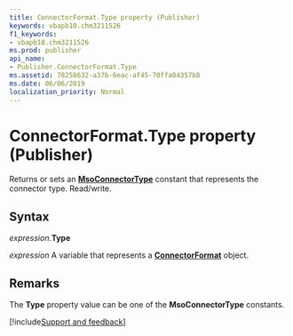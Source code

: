 ```yaml
---
title: ConnectorFormat.Type property (Publisher)
keywords: vbapb10.chm3211526
f1_keywords:
- vbapb10.chm3211526
ms.prod: publisher
api_name:
- Publisher.ConnectorFormat.Type
ms.assetid: 78258632-a37b-6eac-af45-70ffa04357b8
ms.date: 06/06/2019
localization_priority: Normal
---
```



# ConnectorFormat.Type property (Publisher)

Returns or sets an **[MsoConnectorType](office.msoconnectortype.md)** constant that represents the connector type. Read/write.


## Syntax

_expression_.**Type**

_expression_ A variable that represents a **[ConnectorFormat](Publisher.ConnectorFormat.md)** object.


## Remarks

The **Type** property value can be one of the **MsoConnectorType** constants.



[!include[Support and feedback](~/includes/feedback-boilerplate.md)]